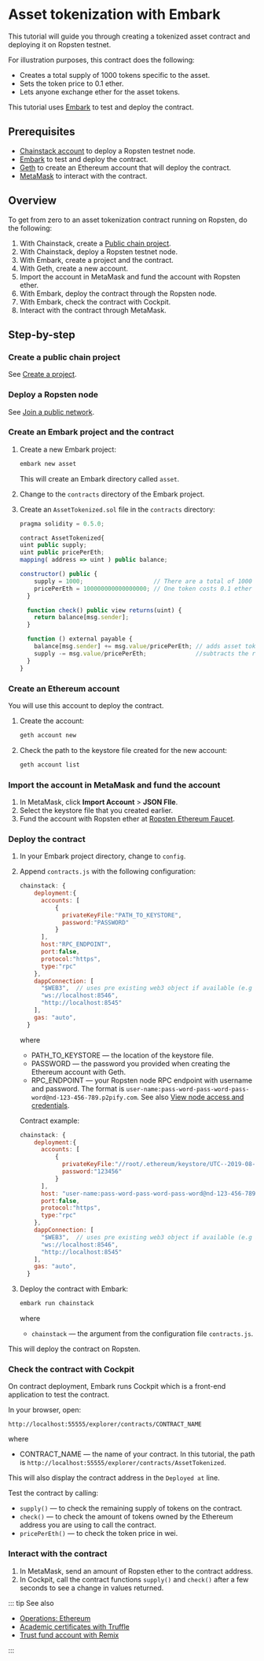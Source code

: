 # Asset tokenization with Embark

This tutorial will guide you through creating a tokenized asset contract and deploying it on Ropsten testnet.

For illustration purposes, this contract does the following:

* Creates a total supply of 1000 tokens specific to the asset.
* Sets the token price to 0.1 ether.
* Lets anyone exchange ether for the asset tokens.

This tutorial uses [Embark](https://embark.status.im/) to test and deploy the contract.

## Prerequisites

* [Chainstack account](https://console.chainstack.com/) to deploy a Ropsten testnet node.
* [Embark](https://embark.status.im/) to test and deploy the contract.
* [Geth](https://geth.ethereum.org/) to create an Ethereum account that will deploy the contract.
* [MetaMask](https://metamask.io/) to interact with the contract.

## Overview

To get from zero to an asset tokenization contract running on Ropsten, do the following:

1. With Chainstack, create a [Public chain project](/glossary/public-chain-project).
1. With Chainstack, deploy a Ropsten testnet node.
1. With Embark, create a project and the contract.
1. With Geth, create a new account.
1. Import the account in MetaMask and fund the account with Ropsten ether.
1. With Embark, deploy the contract through the Ropsten node.
1. With Embark, check the contract with Cockpit.
1. Interact with the contract through MetaMask.

## Step-by-step

### Create a public chain project

See [Create a project](/platform/create-a-project).

### Deploy a Ropsten node

See [Join a public network](/platform/join-a-public-network).

### Create an Embark project and the contract

1. Create a new Embark project:

    ``` sh
    embark new asset
    ```

    This will create an Embark directory called `asset`.

1. Change to the `contracts` directory of the Embark project.

1. Create an `AssetTokenized.sol` file in the `contracts` directory:

    ``` js
    pragma solidity = 0.5.0;

    contract AssetTokenized{
    uint public supply;
    uint public pricePerEth;
    mapping( address => uint ) public balance;

    constructor() public {
        supply = 1000;                    // There are a total of 1000 tokens for this asset
        pricePerEth = 100000000000000000; // One token costs 0.1 ether
      }

      function check() public view returns(uint) {
        return balance[msg.sender];
      }

      function () external payable {
        balance[msg.sender] += msg.value/pricePerEth; // adds asset tokens to how much ether is sent by the investor
        supply -= msg.value/pricePerEth;              //subtracts the remaining asset tokens from the total supply
      }
    }
    ```

### Create an Ethereum account

You will use this account to deploy the contract.

1. Create the account:

    ``` sh
    geth account new
    ```

1. Check the path to the keystore file created for the new account:

    ``` sh
    geth account list
    ```

### Import the account in MetaMask and fund the account

1. In MetaMask, click **Import Account** > **JSON FIle**.
1. Select the keystore file that you created earlier.
1. Fund the account with Ropsten ether at [Ropsten Ethereum Faucet](https://faucet.ropsten.be/).

### Deploy the contract

1. In your Embark project directory, change to `config`.
1. Append `contracts.js` with the following configuration:

    ``` js
    chainstack: {
        deployment:{
          accounts: [
              {
                privateKeyFile:"PATH_TO_KEYSTORE",
                password:"PASSWORD"
              }
          ],
          host:"RPC_ENDPOINT",
          port:false,
          protocol:"https",
          type:"rpc"
        },
        dappConnection: [
          "$WEB3",  // uses pre existing web3 object if available (e.g in Mist)
          "ws://localhost:8546",
          "http://localhost:8545"
        ],
        gas: "auto",
      }
    ```

    where

    * PATH_TO_KEYSTORE — the location of the keystore file.
    * PASSWORD — the password you provided when creating the Ethereum account with Geth.
    * RPC_ENDPOINT — your Ropsten node RPC endpoint with username and password. The format is `user-name:pass-word-pass-word-pass-word@nd-123-456-789.p2pify.com`. See also [View node access and credentials](/platform/view-node-access-and-credentials).

    Contract example:

    ``` js
    chainstack: {
        deployment:{
          accounts: [
              {
                privateKeyFile:"//root/.ethereum/keystore/UTC--2019-08-01T07-24-17.754471456Z--73236c8d8aaee5263e8a32c71171030dd7a3e8e6",
                password:"123456"
              }
          ],
          host: "user-name:pass-word-pass-word-pass-word@nd-123-456-789.p2pify.com",
          port:false,
          protocol:"https",
          type:"rpc"
        },
        dappConnection: [
          "$WEB3",  // uses pre existing web3 object if available (e.g in Mist)
          "ws://localhost:8546",
          "http://localhost:8545"
        ],
        gas: "auto",
      }
    ```

1. Deploy the contract with Embark:

    ``` sh
    embark run chainstack
    ```

    where

    * `chainstack` — the argument from the configuration file `contracts.js`.

This will deploy the contract on Ropsten.

### Check the contract with Cockpit

On contract deployment, Embark runs Cockpit which is a front-end application to test the contract.

In your browser, open:

`http://localhost:55555/explorer/contracts/CONTRACT_NAME`

where

* CONTRACT_NAME — the name of your contract. In this tutorial, the path is `http://localhost:55555/explorer/contracts/AssetTokenized`.

This will also display the contract address in the `Deployed at` line.

Test the contract by calling:

* `supply()` — to check the remaining supply of tokens on the contract.
* `check()` — to check the amount of tokens owned by the Ethereum address you are using to call the contract.
* `pricePerEth()` — to check the token price in wei.

### Interact with the contract

1. In MetaMask, send an amount of Ropsten ether to the contract address.
1. In Cockpit, call the contract functions `supply()` and `check()` after a few seconds to see a change in values returned.

::: tip See also

* [Operations: Ethereum](/operations/ethereum/)
* [Academic certificates with Truffle](/tutorials/ethereum/academic-certificates-with-truffle)
* [Trust fund account with Remix](/tutorials/ethereum/trust-fund-account-with-remix)

:::
